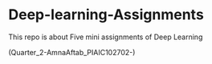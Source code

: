 # Deep-learning-Assignments
This repo is about Five mini assignments of Deep Learning

(Quarter_2-AmnaAftab_PIAIC102702-)

